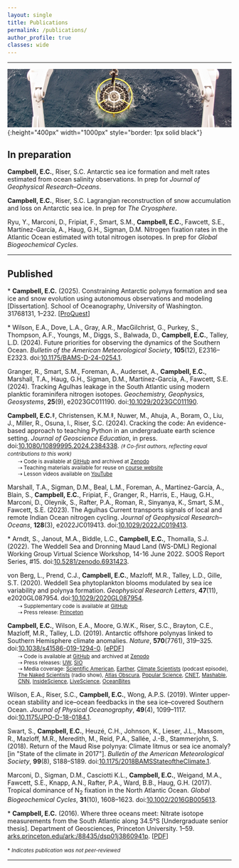 ```yaml
---
layout: single
title: Publications
permalink: /publications/
author_profile: true
classes: wide
---
```


---

![Deploying a CTD](/assets/images/CTD.jpg){:height="400px" width="1000px" style="border: 1px solid black"}

<!---
## In progress

* ...

---
--->

## In preparation

**Campbell, E.C.**, Riser, S.C. Antarctic sea ice formation and melt rates estimated from ocean salinity observations. In prep for *Journal of Geophysical Research&ndash;Oceans*.

**Campbell, E.C.**, Riser, S.C. Lagrangian reconstruction of snow accumulation and loss on Antarctic sea ice. In prep for *The Cryosphere*.

Ryu, Y., Marconi, D., Fripiat, F., Smart, S.M., **Campbell, E.C.**, Fawcett, S.E., Mart&iacute;nez-Garc&iacute;a, A., Haug, G.H., Sigman, D.M. Nitrogen fixation rates in the Atlantic Ocean estimated with total nitrogen isotopes. In prep for *Global Biogeochemical Cycles*.

---

## Published

\* **Campbell, E.C.** (2025). Constraining Antarctic polynya formation and sea ice and snow evolution using autonomous observations and modeling [Dissertation]. School of Oceanography, University of Washington. 31768131, 1&ndash;232. [[ProQuest](https://www.proquest.com/docview/3193487908/abstract/F5C6EEB19E034450PQ/1)]

\* Wilson, E.A., Dove, L.A., Gray, A.R., MacGilchrist, G., Purkey, S., Thompson, A.F., Youngs, M., Diggs, S., Balwada, D., **Campbell, E.C.**, Talley, L.D. (2024). Future priorities for observing the dynamics of the Southern Ocean. *Bulletin of the American Meteorological Society*, **105**(12), E2316&ndash;E2323. doi:[10.1175/BAMS-D-24-0254.1](https://journals.ametsoc.org/view/journals/bams/aop/BAMS-D-24-0254.1/BAMS-D-24-0254.1.xml).

Granger, R., Smart, S.M., Foreman, A., Auderset, A., **Campbell, E.C.**, Marshall, T.A., Haug, G.H., Sigman, D.M., Mart&iacute;nez-Garc&iacute;a, A., Fawcett, S.E. (2024). Tracking Agulhas leakage in the South Atlantic using modern planktic foraminifera nitrogen isotopes. *Geochemistry, Geophysics, Geosystems*, **25**(9), e2023GC011190. doi:[10.1029/2023GC011190](https://doi.org/10.1029/2023GC011190).

<li style="list-style: none; margin-bottom: 3px;"><b>Campbell, E.C.</b>‡, Christensen, K.M.‡, Nuwer, M., Ahuja, A., Boram, O., Liu, J., Miller, R., Osuna, I., Riser, S.C. (2024). Cracking the code: An evidence-based approach to teaching Python in an undergraduate earth science setting. <i>Journal of Geoscience Education</i>, in press. doi:<a href="https://doi.org/10.1080/10899995.2024.2384338">10.1080/10899995.2024.2384338</a>. <small><i>(‡ Co-first authors, reflecting equal contributions to this work)</i></small></li>
<ul style="list-style: none; margin-left:0px; margin-top:1px;">
<small>
<li style="margin-bottom: 0px;">&#8674; Code is available at <a href="https://github.com/ethan-campbell/Python_teaching_paper">GitHub</a> and archived at <a href="https://zenodo.org/records/12514966">Zenodo</a></li>
<li style="margin-bottom: 0px;">&#8674; Teaching materials available for reuse on <a href="https://ethan-campbell.github.io/OCEAN_215/calendar/">course website</a></li>
<li style="margin-bottom: 0px;">&#8674; Lesson videos available on <a href="https://www.youtube.com/@ocean215python/videos">YouTube</a></li>
</small>
</ul>


Marshall, T.A., Sigman, D.M., Beal, L.M., Foreman, A., Mart&iacute;nez-Garc&iacute;a, A., Blain, S., **Campbell, E.C.**, Fripiat, F., Granger, R., Harris, E., Haug, G.H., Marconi, D., Oleynik, S., Rafter, P.A., Roman, R., Sinyanya, K., Smart, S.M., Fawcett, S.E. (2023). The Agulhas Current transports signals of local and remote Indian Ocean nitrogen cycling. *Journal of Geophysical Research&ndash;Oceans*, **128**(3), e2022JC019413. doi:[10.1029/2022JC019413](https://agupubs.onlinelibrary.wiley.com/doi/10.1029/2022JC019413).

\* Arndt, S., Janout, M.A., Biddle, L.C., **Campbell, E.C.**, Thomalla, S.J. (2022). The Weddell Sea and Dronning Maud Land (WS-DML) Regional Working Group Virtual Science Workshop, 14-16 June 2022. SOOS Report Series, #15. doi:[10.5281/zenodo.6931423](https://doi.org/10.5281/zenodo.6931423).

<li style="list-style: none; margin-bottom: 3px;">von Berg, L., Prend, C.J., <b>Campbell, E.C.</b>, Mazloff, M.R., Talley, L.D., Gille, S.T. (2020). Weddell Sea phytoplankton blooms modulated by sea ice variability and polynya formation. <i>Geophysical Research Letters</i>, <b>47</b>(11), e2020GL087954. doi:<a href="https://onlinelibrary.wiley.com/doi/abs/10.1029/2020GL087954">10.1029/2020GL087954</a>.</li>
<ul style="list-style: none; margin-left:0px; margin-top:1px;">
<small>
<li style="margin-bottom: 0px;">&#8674; Supplementary code is available at <a href="https://github.com/ethan-campbell/Weddell_phyto_paper">GitHub</a></li>
<li style="margin-bottom: 0px;">&#8674; Press release: <a href="https://www.princeton.edu/news/2020/06/22/lauren-von-berg-class-2020-publishes-research-internship-studying-antarctic-sea-ice">Princeton</a></li>
</small>
</ul>

<li style="list-style: none; margin-bottom: 3px;"><b>Campbell, E.C.</b>, Wilson, E.A., Moore, G.W.K., Riser, S.C., Brayton, C.E., Mazloff, M.R., Talley, L.D. (2019). Antarctic offshore polynyas linked to Southern Hemisphere climate anomalies. <i>Nature</i>, <b>570</b>(7761), 319&ndash;325. doi:<a href="https://www.nature.com/articles/s41586-019-1294-0">10.1038/s41586-019-1294-0</a>. [<a href="https://rdcu.be/bGeh4">ePDF</a>]</li>
<ul style="list-style: none; margin-left:0px; margin-top:1px;">
<small>
<li style="margin-bottom: 0px;">&#8674; Code is available at <a href="https://github.com/ethan-campbell/Weddell_polynya_paper">GitHub</a> and archived at <a href="https://doi.org/10.5281/zenodo.3259013">Zenodo</a></li>
<li style="margin-bottom: 0px;">&#8674; Press releases: <a href="http://www.washington.edu/news/2019/06/10/mysterious-holes-in-antarctic-sea-ice-explained-by-years-of-robotic-data/">UW</a>, <a href="https://scripps.ucsd.edu/news/mysterious-holes-antarctic-sea-ice-explained-years-robotic-data">SIO</a></li>
<li style="margin-bottom: 0px;">&#8674; Media coverage: <a href="https://www.scientificamerican.com/article/storms-salty-water-caused-mystery-hole-in-antarctic-sea-ice/">Scientific American</a>, <a href="https://earther.gizmodo.com/seals-with-sensors-help-solve-the-mystery-of-antarctica-1835373280">Earther</a>, <a href="https://anchor.fm/climate-scientists/episodes/Ethan-Campbell-e52ogj">Climate Scientists</a> (podcast episode), <a href="https://www.thenakedscientists.com/podcasts/short/cracking-secret-antarctic-ice-holes">The Naked Scientists</a> (radio show), <a href="https://www.atlasobscura.com/articles/holes-in-antarctic-ice">Atlas Obscura</a>, <a href="https://www.popsci.com/mysterious-holes-antarctica-sea-ice-polynyas">Popular Science</a>, <a href="https://www.cnet.com/news/mystery-of-giant-antarctic-ice-holes-solved-by-robots-tricked-out-seals/">CNET</a>, <a href="https://mashable.com/article/antarctica-holes-ice-polynya-explained/">Mashable</a>, <a href="https://www.cnn.com/2019/06/11/us/elephant-seal-antarctic-ice-hole-polynya-trnd/index.html">CNN</a>, <a href="https://www.insidescience.org/news/new-study-explains-how-big-holes-form-antarctic-ice-despite-cold">InsideScience</a>, <a href="https://www.livescience.com/65693-mysterious-antarctic-ice-holes-explained.html">LiveScience</a>, <a href="https://oceanbites.org/open-ocean-polynyas-how-these-holes-in-the-ice-mysteriously-appear/">OceanBites</a></li>
</small>
</ul>

Wilson, E.A., Riser, S.C., **Campbell, E.C.**, Wong, A.P.S. (2019). Winter upper-ocean stability and ice&ndash;ocean feedbacks in the sea ice&ndash;covered Southern Ocean. *Journal of Physical Oceanography*, **49**(4), 1099&ndash;1117. doi:[10.1175/JPO-D-18-0184.1](https://journals.ametsoc.org/doi/full/10.1175/JPO-D-18-0184.1).

Swart, S., **Campbell, E.C.**, Heuz&eacute;, C.H., Johnson, K., Lieser, J.L., Massom, R., Mazloff, M.R., Meredith, M., Reid, P.A., Sall&eacute;e, J.-B., Stammerjohn, S. (2018). Return of the Maud Rise polynya: Climate litmus or sea ice anomaly? [in "State of the climate in 2017"]. *Bulletin of the American Meteorological Society*, **99**(8), S188&ndash;S189. doi:[10.1175/2018BAMSStateoftheClimate.1](https://journals.ametsoc.org/doi/abs/10.1175/2018BAMSStateoftheClimate.1).

Marconi, D., Sigman, D.M., Casciotti K.L., **Campbell, E.C.**, Weigand, M.A., Fawcett, S.E., Knapp, A.N., Rafter, P.A., Ward, B.B., Haug, G.H. (2017). Tropical dominance of N<sub>2</sub> fixation in the North Atlantic Ocean. *Global Biogeochemical Cycles*, **31**(10), 1608&ndash;1623. doi:[10.1002/2016GB005613](https://agupubs.onlinelibrary.wiley.com/doi/full/10.1002/2016GB005613).

\* **Campbell, E.C.** (2016). Where three oceans meet: Nitrate isotope measurements from the South Atlantic along 34.5&deg;S [Undergraduate senior thesis]. Department of Geosciences, Princeton University. 1&ndash;59. [arks.princeton.edu/ark:/88435/dsp01j3860941p](http://arks.princeton.edu/ark:/88435/dsp01j3860941p). [[PDF](https://drive.google.com/uc?export=download&id=1SA94K1rdcYMCHauXKcHoVx-IDUE_FkxI)]

<small>\* *Indicates publication was not peer-reviewed*</small>

---